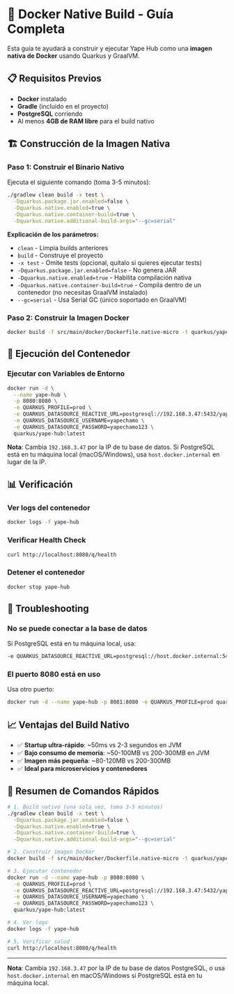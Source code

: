# 🐳 Docker Native Build - Guía Completa

Esta guía te ayudará a construir y ejecutar Yape Hub como una **imagen nativa de Docker** usando Quarkus y GraalVM.

## 📋 Requisitos Previos

- **Docker** instalado
- **Gradle** (incluido en el proyecto)
- **PostgreSQL** corriendo
- Al menos **4GB de RAM libre** para el build nativo

## 🏗️ Construcción de la Imagen Nativa


### Paso 1: Construir el Binario Nativo

Ejecuta el siguiente comando (toma 3-5 minutos):
```bash
./gradlew clean build -x test \
  -Dquarkus.package.jar.enabled=false \
  -Dquarkus.native.enabled=true \
  -Dquarkus.native.container-build=true \
  -Dquarkus.native.additional-build-args="--gc=serial"
```

**Explicación de los parámetros:**
- `clean` - Limpia builds anteriores
- `build` - Construye el proyecto
- `-x test` - Omite tests (opcional, quítalo si quieres ejecutar tests)
- `-Dquarkus.package.jar.enabled=false` - No genera JAR
- `-Dquarkus.native.enabled=true` - Habilita compilación nativa
- `-Dquarkus.native.container-build=true` - Compila dentro de un contenedor (no necesitas GraalVM instalado)
- `--gc=serial` - Usa Serial GC (único soportado en GraalVM)

### Paso 2: Construir la Imagen Docker

```bash
docker build -f src/main/docker/Dockerfile.native-micro -t quarkus/yape-hub:latest .
```

## 🚀 Ejecución del Contenedor

### Ejecutar con Variables de Entorno

```bash
docker run -d \
  --name yape-hub \
  -p 8080:8080 \
  -e QUARKUS_PROFILE=prod \
  -e QUARKUS_DATASOURCE_REACTIVE_URL=postgresql://192.168.3.47:5432/yapechamo \
  -e QUARKUS_DATASOURCE_USERNAME=yapechamo \
  -e QUARKUS_DATASOURCE_PASSWORD=yapechamo123 \
  quarkus/yape-hub:latest
```

**Nota**: Cambia `192.168.3.47` por la IP de tu base de datos. Si PostgreSQL está en tu máquina local (macOS/Windows), usa `host.docker.internal` en lugar de la IP.

## 📊 Verificación

### Ver logs del contenedor

```bash
docker logs -f yape-hub
```

### Verificar Health Check

```bash
curl http://localhost:8080/q/health
```

### Detener el contenedor

```bash
docker stop yape-hub
```

## 🔧 Troubleshooting

### No se puede conectar a la base de datos

Si PostgreSQL está en tu máquina local, usa:
```bash
-e QUARKUS_DATASOURCE_REACTIVE_URL=postgresql://host.docker.internal:5432/yapechamo
```

### El puerto 8080 está en uso

Usa otro puerto:
```bash
docker run -d --name yape-hub -p 8081:8080 -e QUARKUS_PROFILE=prod quarkus/yape-hub:latest
```

## 📈 Ventajas del Build Nativo

- ✅ **Startup ultra-rápido**: ~50ms vs 2-3 segundos en JVM
- ✅ **Bajo consumo de memoria**: ~50-100MB vs 200-300MB en JVM
- ✅ **Imagen más pequeña**: ~80-120MB vs 200-300MB
- ✅ **Ideal para microservicios y contenedores**

## 🎯 Resumen de Comandos Rápidos

```bash
# 1. Build nativo (una sola vez, toma 3-5 minutos)
./gradlew clean build -x test \
  -Dquarkus.package.jar.enabled=false \
  -Dquarkus.native.enabled=true \
  -Dquarkus.native.container-build=true \
  -Dquarkus.native.additional-build-args="--gc=serial"

# 2. Construir imagen Docker
docker build -f src/main/docker/Dockerfile.native-micro -t quarkus/yape-hub:latest .

# 3. Ejecutar contenedor
docker run -d --name yape-hub -p 8080:8080 \
  -e QUARKUS_PROFILE=prod \
  -e QUARKUS_DATASOURCE_REACTIVE_URL=postgresql://192.168.3.47:5432/yapechamo \
  -e QUARKUS_DATASOURCE_USERNAME=yapechamo \
  -e QUARKUS_DATASOURCE_PASSWORD=yapechamo123 \
  quarkus/yape-hub:latest

# 4. Ver logs
docker logs -f yape-hub

# 5. Verificar salud
curl http://localhost:8080/q/health
```

---

**Nota**: Cambia `192.168.3.47` por la IP de tu base de datos PostgreSQL, o usa `host.docker.internal` en macOS/Windows si PostgreSQL está en tu máquina local.